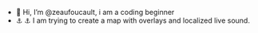 -  🐒 Hi, I’m @zeaufoucault, i am a coding beginner
- ⚓️ ⚓️ I am trying to create a map with overlays and localized live sound. 
